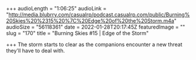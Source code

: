 +++
audioLength = "1:06:25"
audioLink = "http://media.blubrry.com/casualrp/podcast.casualrp.com/public/Burning%20Skies%20%2315%20%7C%20Edge%20of%20the%20Storm.m4a"
audioSize = "56118361"
date = 2022-01-28T20:17:45Z
featuredImage = ""
slug = "170"
title = "Burning Skies #15 | Edge of the Storm"

+++
The storm starts to clear as the companions encounter a new threat they'll have to deal with.
